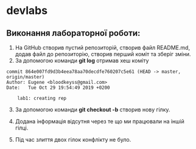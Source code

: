 # devlabs
## Виконання лабораторної роботи:
1. На GitHub створив пустий репозиторій, створив файл README.md, додав файл до репозиторію, створив перший коміт та зберіг зміни.
2. За допомогою команди **git log** отримав хеш коміту
```$ git log
commit 864e007fd9d3b4eea78aa70decdfe760207c5e61 (HEAD -> master, origin/master)
Author: Eugene <bloodkeyss@gmail.com>
Date:   Tue Oct 29 19:54:49 2019 +0200

    lab1: creating rep
```
3. За допомогою команди **git checkout -b** створив нову гілку.

4. Додана інформація відсутня через те що ми працювали на іншій гілці.

5. Під час злиття двох гілок конфлікту не було.
